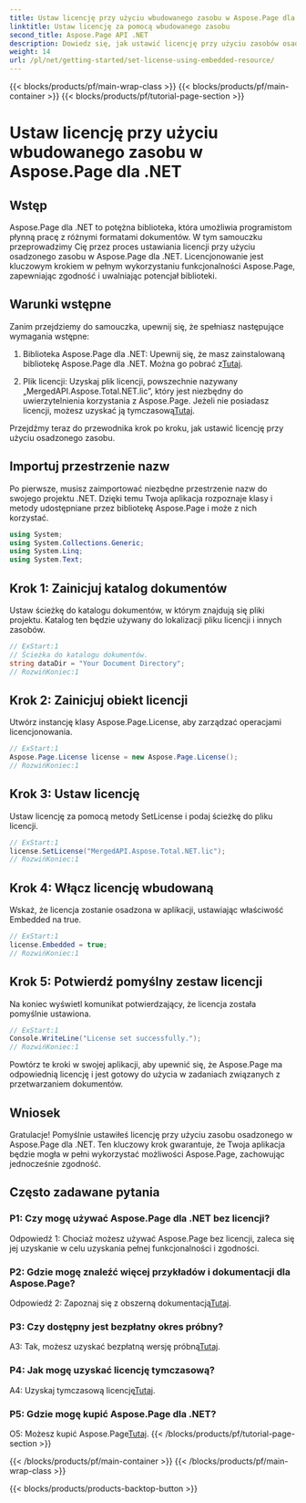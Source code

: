 ```yaml
---
title: Ustaw licencję przy użyciu wbudowanego zasobu w Aspose.Page dla .NET
linktitle: Ustaw licencję za pomocą wbudowanego zasobu
second_title: Aspose.Page API .NET
description: Dowiedz się, jak ustawić licencję przy użyciu zasobów osadzonych w Aspose.Page dla .NET. Zapewnij zgodność i odblokuj pełny potencjał przetwarzania dokumentów.
weight: 14
url: /pl/net/getting-started/set-license-using-embedded-resource/
---
```


{{< blocks/products/pf/main-wrap-class >}}
{{< blocks/products/pf/main-container >}}
{{< blocks/products/pf/tutorial-page-section >}}

# Ustaw licencję przy użyciu wbudowanego zasobu w Aspose.Page dla .NET

## Wstęp

Aspose.Page dla .NET to potężna biblioteka, która umożliwia programistom płynną pracę z różnymi formatami dokumentów. W tym samouczku przeprowadzimy Cię przez proces ustawiania licencji przy użyciu osadzonego zasobu w Aspose.Page dla .NET. Licencjonowanie jest kluczowym krokiem w pełnym wykorzystaniu funkcjonalności Aspose.Page, zapewniając zgodność i uwalniając potencjał biblioteki.

## Warunki wstępne

Zanim przejdziemy do samouczka, upewnij się, że spełniasz następujące wymagania wstępne:

1. Biblioteka Aspose.Page dla .NET: Upewnij się, że masz zainstalowaną bibliotekę Aspose.Page dla .NET. Można go pobrać z[Tutaj](https://releases.aspose.com/page/net/).

2.  Plik licencji: Uzyskaj plik licencji, powszechnie nazywany „MergedAPI.Aspose.Total.NET.lic”, który jest niezbędny do uwierzytelnienia korzystania z Aspose.Page. Jeżeli nie posiadasz licencji, możesz uzyskać ją tymczasową[Tutaj](https://purchase.aspose.com/temporary-license/).

Przejdźmy teraz do przewodnika krok po kroku, jak ustawić licencję przy użyciu osadzonego zasobu.

## Importuj przestrzenie nazw

Po pierwsze, musisz zaimportować niezbędne przestrzenie nazw do swojego projektu .NET. Dzięki temu Twoja aplikacja rozpoznaje klasy i metody udostępniane przez bibliotekę Aspose.Page i może z nich korzystać.

```csharp
using System;
using System.Collections.Generic;
using System.Linq;
using System.Text;
```

## Krok 1: Zainicjuj katalog dokumentów

Ustaw ścieżkę do katalogu dokumentów, w którym znajdują się pliki projektu. Katalog ten będzie używany do lokalizacji pliku licencji i innych zasobów.

```csharp
// ExStart:1
// Ścieżka do katalogu dokumentów.
string dataDir = "Your Document Directory";
// RozwińKoniec:1
```

## Krok 2: Zainicjuj obiekt licencji

Utwórz instancję klasy Aspose.Page.License, aby zarządzać operacjami licencjonowania.

```csharp
// ExStart:1
Aspose.Page.License license = new Aspose.Page.License();
// RozwińKoniec:1
```

## Krok 3: Ustaw licencję

Ustaw licencję za pomocą metody SetLicense i podaj ścieżkę do pliku licencji.

```csharp
// ExStart:1
license.SetLicense("MergedAPI.Aspose.Total.NET.lic");
// RozwińKoniec:1
```

## Krok 4: Włącz licencję wbudowaną

Wskaż, że licencja zostanie osadzona w aplikacji, ustawiając właściwość Embedded na true.

```csharp
// ExStart:1
license.Embedded = true;
// RozwińKoniec:1
```

## Krok 5: Potwierdź pomyślny zestaw licencji

Na koniec wyświetl komunikat potwierdzający, że licencja została pomyślnie ustawiona.

```csharp
// ExStart:1
Console.WriteLine("License set successfully.");
// RozwińKoniec:1
```

Powtórz te kroki w swojej aplikacji, aby upewnić się, że Aspose.Page ma odpowiednią licencję i jest gotowy do użycia w zadaniach związanych z przetwarzaniem dokumentów.

## Wniosek

Gratulacje! Pomyślnie ustawiłeś licencję przy użyciu zasobu osadzonego w Aspose.Page dla .NET. Ten kluczowy krok gwarantuje, że Twoja aplikacja będzie mogła w pełni wykorzystać możliwości Aspose.Page, zachowując jednocześnie zgodność.

## Często zadawane pytania

### P1: Czy mogę używać Aspose.Page dla .NET bez licencji?

Odpowiedź 1: Chociaż możesz używać Aspose.Page bez licencji, zaleca się jej uzyskanie w celu uzyskania pełnej funkcjonalności i zgodności.

### P2: Gdzie mogę znaleźć więcej przykładów i dokumentacji dla Aspose.Page?

 Odpowiedź 2: Zapoznaj się z obszerną dokumentacją[Tutaj](https://reference.aspose.com/page/net/).

### P3: Czy dostępny jest bezpłatny okres próbny?

 A3: Tak, możesz uzyskać bezpłatną wersję próbną[Tutaj](https://releases.aspose.com/).

### P4: Jak mogę uzyskać licencję tymczasową?

 A4: Uzyskaj tymczasową licencję[Tutaj](https://purchase.aspose.com/temporary-license/).

### P5: Gdzie mogę kupić Aspose.Page dla .NET?

 O5: Możesz kupić Aspose.Page[Tutaj](https://purchase.aspose.com/buy).
{{< /blocks/products/pf/tutorial-page-section >}}

{{< /blocks/products/pf/main-container >}}
{{< /blocks/products/pf/main-wrap-class >}}

{{< blocks/products/products-backtop-button >}}
